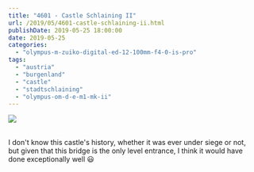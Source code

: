 ```yaml
---
title: "4601 - Castle Schlaining II"
url: /2019/05/4601-castle-schlaining-ii.html
publishDate: 2019-05-25 18:00:00
date: 2019-05-25
categories: 
  - "olympus-m-zuiko-digital-ed-12-100mm-f4-0-is-pro"
tags: 
  - "austria"
  - "burgenland"
  - "castle"
  - "stadtschlaining"
  - "olympus-om-d-e-m1-mk-ii"
---
```

<div class="container">
<div class="center"><a target="_blank" href="https://d25zfm9zpd7gm5.cloudfront.net/1200x1200/2018/20180402_110251_lr.jpg"><img class="webfeedsFeaturedVisual" src="https://d25zfm9zpd7gm5.cloudfront.net/0600x0600/2018/20180402_110251_lr.jpg" /></a></div>
</div>
<br />

I don't know this castle's history, whether it was ever under siege
or not, but given that this bridge is the only level entrance, I
think it would have done exceptionally well :smiley: